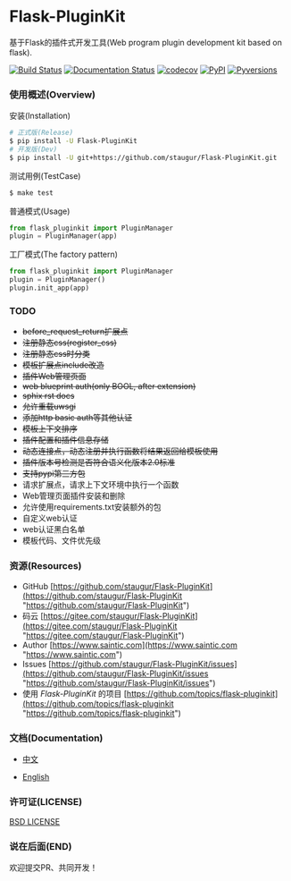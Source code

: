 # Flask-PluginKit

基于Flask的插件式开发工具(Web program plugin development kit based on flask).

[![Build Status](https://travis-ci.com/staugur/Flask-PluginKit.svg?branch=master)](https://travis-ci.com/staugur/Flask-PluginKit) [![Documentation Status](https://readthedocs.org/projects/flask-pluginkit/badge/?version=latest)](https://flask-pluginkit.readthedocs.io/) [![codecov](https://codecov.io/gh/staugur/Flask-PluginKit/branch/master/graph/badge.svg)](https://codecov.io/gh/staugur/Flask-PluginKit) [![PyPI](https://img.shields.io/pypi/v/Flask-PluginKit.svg?style=popout)](https://pypi.org/project/Flask-PluginKit/) [![Pyversions](https://img.shields.io/pypi/pyversions/flask-pluginkit.svg
)](https://pypi.org/project/Flask-PluginKit)

### 使用概述(Overview)

安装(Installation)

```bash
# 正式版(Release)
$ pip install -U Flask-PluginKit
# 开发版(Dev)
$ pip install -U git+https://github.com/staugur/Flask-PluginKit.git
```

测试用例(TestCase)

```bash
$ make test
```

普通模式(Usage)

```python
from flask_pluginkit import PluginManager
plugin = PluginManager(app)
```

工厂模式(The factory pattern)

```python
from flask_pluginkit import PluginManager
plugin = PluginManager()
plugin.init_app(app)
```


### TODO

- ~~before_request_return扩展点~~
- ~~注册静态css(register_css)~~
- ~~注册静态css时分类~~
- ~~模板扩展点include改造~~
- ~~插件Web管理页面~~
- ~~web blueprint auth(only BOOL, after extension)~~
- ~~sphix rst docs~~
- ~~允许重载uwsgi~~
- ~~添加http basic auth等其他认证~~
- ~~模板上下文排序~~
- ~~插件配置和插件信息存储~~
- ~~动态连接点，动态注册并执行函数将结果返回给模板使用~~
- ~~插件版本号检测是否符合语义化版本2.0标准~~
- ~~支持pypi第三方包~~
- 请求扩展点，请求上下文环境中执行一个函数
- Web管理页面插件安装和删除
- 允许使用requirements.txt安装额外的包
- 自定义web认证
- web认证黑白名单
- 模板代码、文件优先级


### 资源(Resources)

* GitHub [https://github.com/staugur/Flask-PluginKit](https://github.com/staugur/Flask-PluginKit "https://github.com/staugur/Flask-PluginKit")
* 码云 [https://gitee.com/staugur/Flask-PluginKit](https://gitee.com/staugur/Flask-PluginKit "https://gitee.com/staugur/Flask-PluginKit")
* Author [https://www.saintic.com](https://www.saintic.com "https://www.saintic.com")
* Issues [https://github.com/staugur/Flask-PluginKit/issues](https://github.com/staugur/Flask-PluginKit/issues "https://github.com/staugur/Flask-PluginKit/issues")
* 使用 *Flask-PluginKit* 的项目 [https://github.com/topics/flask-pluginkit](https://github.com/topics/flask-pluginkit "https://github.com/topics/flask-pluginkit")


### 文档(Documentation)

* [中文](https://flask-pluginkit.readthedocs.io/zh_CN/latest/)

* [English](https://flask-pluginkit.readthedocs.io/en/latest/)


### 许可证(LICENSE)

[BSD LICENSE](http://flask.pocoo.org/docs/license/#flask-license)


### 说在后面(END)

欢迎提交PR、共同开发！


